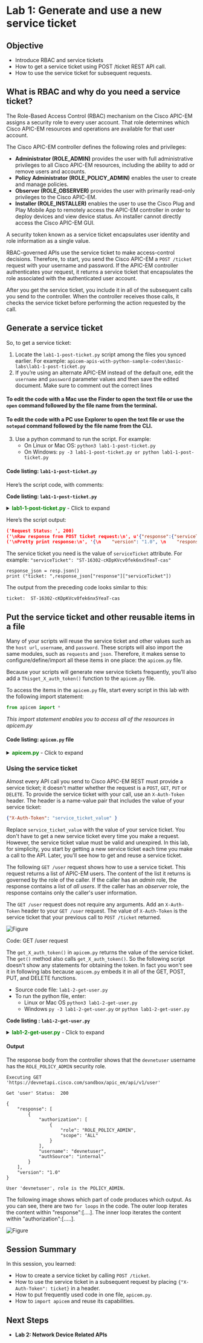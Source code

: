 ﻿# Lab 1: Generate and use a new service ticket

## Objective

* Introduce RBAC and service tickets
* How to get a service ticket using POST /ticket REST API call.
* How to use the service ticket for subsequent requests.

## What is RBAC and why do you need a service ticket?

The Role-Based Access Control (RBAC) mechanism on the Cisco APIC-EM assigns a security role to every user account. That role determines which Cisco APIC-EM resources and operations are available for that user account.

The Cisco APIC-EM controller defines the following roles and privileges:

* **Administrator (ROLE_ADMIN)** provides the user with full administrative privileges to all Cisco APIC-EM resources, including the ability to add or remove users and accounts.
* **Policy Administrator (ROLE_POLICY_ADMIN)** enables the user to create and manage policies.
* **Observer (ROLE_OBSERVER)** provides the user with primarily read-only privileges to the Cisco APIC-EM.
* **Installer (ROLE_INSTALLER)** enables the user to use the Cisco Plug and Play Mobile App to remotely access the APIC-EM controller in order to deploy devices and view device status. An installer cannot directly access the Cisco APIC-EM GUI.

A security token known as a service ticket encapsulates user identity and role information as a single value.

RBAC-governed APIs use the service ticket to make access-control decisions. Therefore, to start, you send the Cisco APIC-EM a `POST /ticket` request with your username and password. If the APIC-EM controller authenticates your request, it returns a service ticket that encapsulates the role associated with the authenticated user account.

After you get the service ticket, you include it in all of the subsequent calls you send to the controller. When the controller receives those calls, it checks the service ticket before performing the action requested by the call.

## Generate a service ticket

So, to get a service ticket:

1. Locate the `lab1-1-post-ticket.py` script among the files you synced earlier. For example: `apicem-apis-with-python-sample-codes\basic-labs\lab1-1-post-ticket.py`
2. If you’re using an alternate APIC-EM instead of the default one, edit the `username` and `password` parameter values and then save the edited document. Make sure to comment out the correct lines
#### To edit the code with a Mac use the Finder to open the text file or use the `open` command followed by the file name from the terminal.
#### To edit the code with a PC use Explorer to open the text file or use the `notepad` command followed by the file name from the CLI.
3. Use a python command to run the script. For example:
    * On Linux or Mac OS: `python3 lab1-1-post-ticket.py`
    * On Windows: `py -3 lab1-1-post-ticket.py or python lab1-1-post-ticket.py`

#### Code listing: `lab1-1-post-ticket.py`

Here’s the script code, with comments:

**Code listing: `lab1-1-post-ticket.py`**

<details>
<summary><font color='green'><b>lab1-1-post-ticket.py</b></font> - Click to expand</summary>

<pre><code>
"""
This script retrieves an authentication token from APIC-EM and prints out its value
It is standalone, without dependencies.
"""

import requests   # Use Python "requests" module to do HTTP GET query
import json       # Import JSON encoder and decode module

requests.packages.urllib3.disable_warnings() # Disable warnings

# APIC-EM IP, modify these parameters if you are using your APIC-EM
apicem_ip = "devnetapi.cisco.com/sandbox/apic_em"
username = "devnetuser"
password = "Cisco123!"
version = "v1"

# JSONhttps://sandboxapic.cisco.com/ input
r_json = {
    "username": username,
    "password": password
}

# POST ticket API URL
post_url = "https://"+apicem_ip+"/api/"+version+"/ticket"

# All APIC-EM REST API request and response content type is JSON.
headers = {'content-type': 'application/json'}

# Make request and get response - "resp" is the response of this request
resp = requests.post(post_url, json.dumps(r_json), headers=headers,verify=False)
print ("Request Status: ",resp.status_code)

# Get the json-encoded content from response
response_json = resp.json()
print ("\nRaw response from POST ticket request:\n",resp.text)
# Not that easy to read the raw response, so try the formatted print out

# Pretty print the raw response
print ("\nPretty print response:\n",json.dumps(response_json,indent=4))

</code></pre>

</details>


Here’s the script output:

```json
('Request Status: ', 200)
('\nRaw response from POST ticket request:\n', u'{"response":{"serviceTicket":"ST-16302-cKDpKVcv0fek6nx5YeaT-cas","idleTimeout":1800,"sessionTimeout":21600},"version":"1.0"}')
('\nPretty print response:\n', '{\n    "version": "1.0", \n    "response": {\n        "idleTimeout": 1800, \n        "sessionTimeout": 21600, \n        "serviceTicket": "ST-16302-cKDpKVcv0fek6nx5YeaT-cas"\n    }\n}')
```

The service ticket you need is the value of `serviceTicket` attribute. For example:
`"serviceTicket": "ST-16302-cKDpKVcv0fek6nx5YeaT-cas"`


```
response_json = resp.json()
print ("ticket: ",response_json["response"]["serviceTicket"])
```

The output from the preceding code looks similar to this:

`ticket:  ST-16302-cKDpKVcv0fek6nx5YeaT-cas`

## Put the service ticket and other reusable items in a file

Many of your scripts will reuse the service ticket and other values such as the `host url`, `username`, and `password`. These scripts will also import the same modules, such as `requests` and `json`. Therefore, it makes sense to configure/define/import all these items in one place: the `apicem.py` file.

Because your scripts will generate new service tickets frequently, you’ll also add a `Thisget_X_auth_token()` function to the `apicem.py` file.

To access the items in the `apicem.py` file, start every script in this lab with the following import statement:

```python
from apicem import *
```

*This import statement enables you to access all of the resources in apicem.py*

#### Code listing: `apicem.py` file <br>

<details>
<summary><font color='green'><b>apicem.py</b></font> - Click to expand</summary>

<pre><code>
"""
This script provides a function to get APIC-EM authentication token
and functions to make APIC-EM REST APIs request.
All required modules are imported by this script. So, use another script to import this script.
"""
import requests   # Use the Python external "requests" module for HTTP queries
import json
import sys

# All APIC-EM configuration is in apicem_config.py
import apicem_config  # APIC-EM IP is assigned in apicem_config.py
from tabulate import tabulate # Pretty-print tabular data in Python

# It's used to get rid of certificate warning messages when using Python 3.
# For more information, refer to: https://urllib3.readthedocs.org/en/latest/security.html
requests.packages.urllib3.disable_warnings() # Disable warning message

def get_X_auth_token(ip=apicem_config.APICEM_IP,ver=apicem_config.VERSION,uname=apicem_config.USERNAME,pword=apicem_config.PASSWORD):
    """
    This function returns a new service ticket.
    Passing ip, version, username and password when used as standalone function
    to overwrite the configuration shown.

    Parameters
    ----------
    ip (str): apic-em routable DNS address or ip
    ver (str): apic-em version
    uname (str): user name to authenticate with
    pword (str): password to authenticate with

    Return:
    ----------
    str: APIC-EM authentication token
    """

    # JSON input for the post ticket API request
    r_json = {
    "username": uname,
    "password": pword
    }
    # The URL for the post ticket API request
    post_url = "https://"+ip+"/api/"+ver+"/ticket"
    # All APIC-EM REST API query and response content type is JSON
    headers = {'content-type': 'application/json'}
    # POST request and response
    try:
        r = requests.post(post_url, data = json.dumps(r_json), headers=headers,verify=False)
        # Remove '#' to print out response
        # print (r.text)

        # return service ticket
        return r.json()["response"]["serviceTicket"]
    except:
        # Something wrong, cannot get service ticket
        print ("Status: %s"%r.status_code)
        print ("Response: %s"%r.text)
        sys.exit ()

def get(ip=apicem_config.APICEM_IP,ver=apicem_config.VERSION,uname=apicem_config.USERNAME,pword=apicem_config.PASSWORD,api='',params=''):
    """
    To simplify requests.get with default configuration.Return is the same as requests.get

    Parameters
    ----------
    ip (str): apic-em routable DNS address or ip
    ver (str): apic-em version
    uname (str): user name to authenticate with
    pword (str): password to authenticate with
    api (str): apic-em api without prefix
    params (str): optional parameter for GET request

    Return:
    -------
    object: an instance of the Response object(of requests module)
    """
    ticket = get_X_auth_token(ip,ver,uname,pword)
    headers = {"X-Auth-Token": ticket}
    url = "https://"+ip+"/api/"+ver+"/"+api
    print ("\nExecuting GET '%s'\n"%url)
    try:
    # The request and response of "GET" request
        resp= requests.get(url,headers=headers,params=params,verify = False)
        print ("GET '%s' Status: "%api,resp.status_code,'\n') # This is the http request status
        return(resp)
    except:
       print ("Something wrong with GET /",api)
       sys.exit()

def post(ip=apicem_config.APICEM_IP,ver=apicem_config.VERSION,uname=apicem_config.USERNAME,pword=apicem_config.PASSWORD,api='',data=''):
    """
    To simplify requests.post with default configuration. Return is the same as requests.post

    Parameters
    ----------
    ip (str): apic-em routable DNS address or ip
    ver (str): apic-em version
    uname (str): user name to authenticate with
    pword (str): password to authenticate with
    api (str): apic-em api without prefix
    data (JSON): JSON object

    Return:
    -------
    object: an instance of the Response object(of requests module)
    """
    ticket = get_X_auth_token(ip,ver,uname,pword)
    headers = {"content-type" : "application/json","X-Auth-Token": ticket}
    url = "https://"+ip+"/api/"+ver+"/"+api
    print ("\nExecuting POST '%s'\n"%url)
    try:
    # The request and response of "POST" request
        resp= requests.post(url,json.dumps(data),headers=headers,verify = False)
        print ("POST '%s' Status: "%api,resp.status_code,'\n') # This is the http request status
        return(resp)
    except:
       print ("Something wrong with POST /",api)
       sys.exit()

def put(ip=apicem_config.APICEM_IP,ver=apicem_config.VERSION,uname=apicem_config.USERNAME,pword=apicem_config.PASSWORD,api='',data=''):
    """
    To simplify requests.put with default configuration.Return is the same as requests.put

    Parameters
    ----------
    ip (str): apic-em routable DNS address or ip
    version (str): apic-em version
    username (str): user name to authenticate with
    password (str): password to authenticate with
    api (str): apic-em api without prefix
    data (JSON): JSON object

    Return:
    -------
    object: an instance of the Response object(of requests module)
    """
    ticket = get_X_auth_token(ip,ver,uname,pword)
    headers = {"content-type" : "application/json","X-Auth-Token": ticket}
    url = "https://"+ip+"/api/"+ver+"/"+api
    print ("\nExecuting PUT '%s'\n"%url)
    try:
    # The request and response of "PUT" request
        resp= requests.put(url,json.dumps(data),headers=headers,verify = False)
        print ("PUT '%s' Status: "%api,resp.status_code,'\n') # This is the http request status
        return(resp)
    except:
       print ("Something wrong with PUT /",api)
       sys.exit()

def delete(ip=apicem_config.APICEM_IP,ver=apicem_config.VERSION,uname=apicem_config.USERNAME,pword=apicem_config.PASSWORD,api='',params=''):
    """
    To simplify requests.delete with default configuration.Return is the same as requests.delete

    Parameters
    ----------
    ip (str): apic-em routable DNS address or ip
    ver (str): apic-em version
    uname (str): user name to authenticate with
    pword (str): password to authenticate with
    api (str): apic-em api without prefix
    params (str): optional parameter for DELETE request

    Return:
    -------
    object: an instance of the Response object(of requests module)
    """
    ticket = get_X_auth_token(ip,ver,uname,pword)
    headers = {"content-type" : "application/json","X-Auth-Token": ticket}
    url = "https://"+ip+"/api/"+ver+"/"+api
    print ("\nExecuting DELETE '%s'\n"%url)
    try:
    # The request and response of "DELETE" request
        resp= requests.delete(url,headers=headers,params=params,verify = False)
        print ("DELETE '%s' Status: "%api,resp.status_code,'\n') # This is the http request status
        return(resp)
    except:
       print ("Something wrong with DELETE /",api)
</code></pre>

</details>

### Using the service ticket

Almost every API call you send to Cisco APIC-EM REST must provide a service ticket; it doesn't matter whether the request is a `POST`, `GET`, `PUT` or `DELETE`. To provide the service ticket with your call, use an `X-Auth-Token` header. The header is a name-value pair that includes the value of your service ticket:

```json
{"X-Auth-Token": "service_ticket_value" }
```

Replace `service_ticket_value` with the value of your service ticket. You don't have to get a new service ticket every time you make a request. However, the service ticket value must be valid and unexpired. In this lab, for simplicity, you start by getting a new service ticket each time you make a call to the API. Later, you'll see how to get and reuse a service ticket.

The following `GET /user` request shows how to use a service ticket. This request returns a list of APIC-EM users. The content of the list it returns is governed by the role of the caller. If the caller has an *admin* role, the response contains a list of *all users*. If the caller has an *observer* role, the response contains only the caller's user information.

The `GET /user` request does not require any arguments. Add an `X-Auth-Token` header to your `GET /user` request. The value of `X-Auth-Token` is the service ticket that your previous call to `POST /ticket` returned.

![Figure](/posts/files/apic-em-basic/header.jpg)

Code: GET /user request

The `get_X_auth_token()` in `apicem.py` returns the value of the service ticket. The `get()` method also calls `get_X_auth_token()`. So the following script doesn't show any statements for obtaining the token. In fact you won't see it in following labs because `apicem.py` embeds it in all of the GET, POST, PUT, and DELETE functions.


*  Source code file: `lab1-2-get-user.py`
*  To run the python file, enter:
    * Linux or Mac OS  `python3 lab1-2-get-user.py`
    * Windows `py -3 lab1-2-get-user.py` or `python lab1-2-get-user.py`

**Code listing : `lab1-2-get-user.py`**

<details>
<summary><font color='green'><b>lab1-2-get-user.py</b></font> - Click to expand</summary>

<pre><code>
"""
Script name: lab1-2-get-user.py
Get all APIC-EM users with their roles
"""

from apicem import *


# Controller ip, username and password are defined in apicem_config.py
# The get() function is defined in apicem.py
# Get token function is called in get() function
try:
    resp= get(api="user")
    response_json = resp.json() # Get the json-encoded content from response
    print (json.dumps(response_json,indent=4),'\n') # Convert "response_json" object to a JSON formatted string and print it out
except:
    print ("Something wrong with GET /user request")
    sys.exit()

# Parsing raw response to list out all users and their role
for item in response_json["response"]:
    for item1 in item["authorization"]:
        print ("User \'%s\', role is the %s."%(item["username"],(item1["role"])[5:]))

# [5:] = skip first 5 characters of string item1["role"]

</code></pre>
</details>


#### Output

The response body from the controller shows that the `devnetuser` username has the `ROLE_POLICY_ADMIN` security role.

```
Executing GET 'https://devnetapi.cisco.com/sandbox/apic_em/api/v1/user'

Get 'user' Status:  200

{
    "response": [
        {
            "authorization": [
                {
                    "role": "ROLE_POLICY_ADMIN",
                    "scope": "ALL"
                }
            ],
            "username": "devnetuser",
            "authSource": "internal"
        }
    ],
    "version": "1.0"
}

User 'devnetuser', role is the POLICY_ADMIN.
```

The following image shows which part of code produces which output. As you can see, there are two `for loops` in the code. The outer loop iterates the content within "response":[....]. The inner loop iterates the content within "authorization":[.....].

![Figure](/posts/files/apic-em-basic/get_user.jpg)

## Session Summary
In this session, you learned:

* How to create a service ticket by calling `POST /ticket`.
* How to use the service ticket in a subsequent request by placing `{"X-Auth-Token": ticket}` in a header.
* How to put frequently used code in one file, `apicem.py`.
* How to `import apicem` and reuse its capabilities.

## Next Steps
* **Lab 2: Network Device Related APIs**
